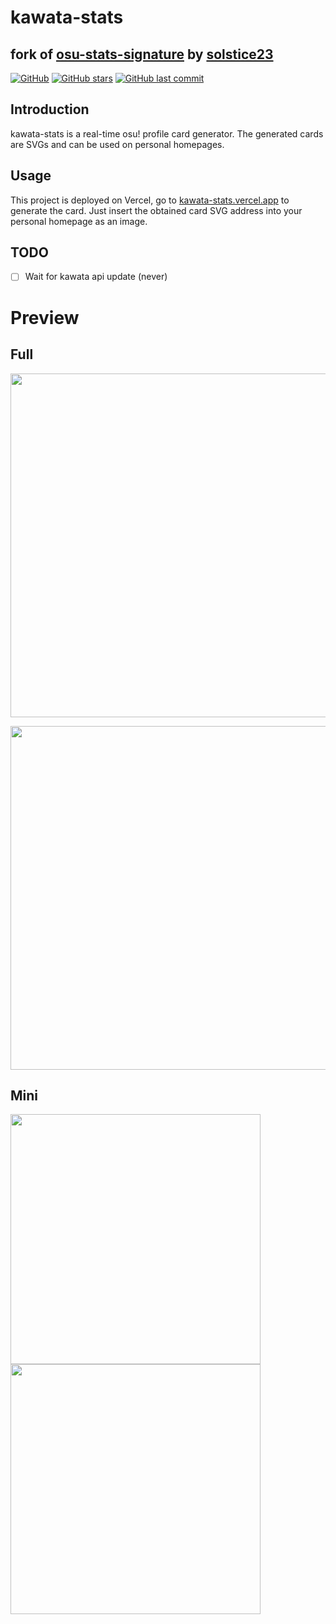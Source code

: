 # kawata-stats
## fork of [osu-stats-signature](https://github.com/solstice23/osu-stats-signature) by [solstice23](https://github.com/solstice23)

[![GitHub](https://img.shields.io/github/license/10pc/kawata-stats?color=blue&style=for-the-badge)](https://github.com/10pc/kawata-stats/blob/master/LICENSE) [![GitHub stars](https://img.shields.io/github/stars/10pc/kawata-stats?color=ff69b4&style=for-the-badge)](https://github.com/10pc/kawata-stats/stargazers) [![GitHub last commit](https://img.shields.io/github/last-commit/10pc/kawata-stats?style=for-the-badge)](https://github.com/10pc/kawata-stats/commits/master)

## Introduction

kawata-stats is a real-time osu! profile card generator. The generated cards are SVGs and can be used on personal homepages.

## Usage

This project is deployed on Vercel, go to [kawata-stats.vercel.app](https://kawata-stats.vercel.app) to generate the card.
Just insert the obtained card SVG address into your personal homepage as an image.

## TODO

- [ ] Wait for kawata api update (never)

# Preview

## Full

<a href="https://kawata.pw/u/39736/"><img src="https://kawata-stats.vercel.app/card?user=femboyfeet&gamemode=std&mode=rx&lang=en&animation=true" width="550" /></a>

<a href="https://kawata.pw/u/39584/"><img src="https://kawata-stats.vercel.app/card?user=dressurf&gamemode=mania&mode=vn&lang=en&animation=true&mini=true" width="550" /></a>

## Mini

<a href="https://kawata.pw/u/22062/"><img src="https://kawata-stats.vercel.app/card?user=zenosu&gamemode=std&mode=vn&blur=6&animation=true&mini=true" width="400" /></a>
<a href="https://kawata.pw/u/13633/"><img src="https://kawata-stats.vercel.app/card?user=10pc&gamemode=std&mode=rx&blur=6&animation=true&mini=true" width="400" /></a>
